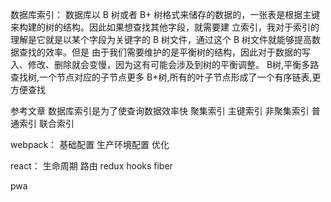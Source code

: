 数据库索引：
数据库以 B 树或者 B+ 树格式来储存的数据的，一张表是根据主键来构建的树的结构。因此如果想查找其他字段，就需要建 立索引，我对于索引的理解是它就是以某个字段为关键字的 B 树文件，通过这个 B 树文件就能够提高数据查找的效率。但是 由于我们需要维护的是平衡树的结构，因此对于数据的写入、修改、删除就会变慢，因为这有可能会涉及到树的平衡调整。
B树,平衡多路查找树,一个节点对应的子节点更多
B+树,所有的叶子节点形成了一个有序链表,更方便查找

参考文章[](https://www.cnblogs.com/wwxzdl/p/11116446.html)
数据库索引是为了使查询数据效率快
聚集索引   主键索引
非聚集索引  普通索引
联合索引


webpack：
基础配置
生产环境配置
优化

react：
生命周期
路由 redux hooks fiber 

pwa 
